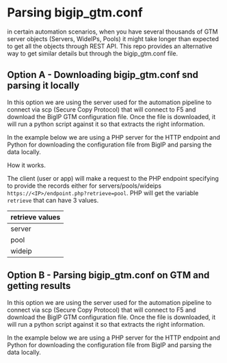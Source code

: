 
# Parsing bigip_gtm.conf

in certain automation scenarios, when you have several thousands of GTM server objects (Servers, WideIPs, Pools) it might take longer than expected to get all the objects through REST API. 
This repo provides an alternative way to get similar details but through the bigip_gtm.conf file. 


## Option A - Downloading bigip_gtm.conf snd parsing it locally

In this option we are using the server used for the automation pipeline to connect via scp (Secure Copy Protocol) that will connect to F5 and download the BigIP GTM configuration file. Once the file is downloaded, it will run a python script against it so that extracts the right information. 

In the example below we are using a PHP server for the HTTP endpoint and Python for downloading the configuration file from BigIP and parsing the data locally. 

How it works. 

The client (user or app) will make a request to the PHP endpoint specifying to provide the records either for servers/pools/wideips `https://<IP>/endpoint.php?retrieve=pool`. PHP will get the variable `retrieve` that can have 3 values.


| retrieve values    |
|--------------------|
| server	 |
| pool	         |
| wideip      |


## Option B - Parsing bigip_gtm.conf on GTM and getting results

In this option we are using the server used for the automation pipeline to connect via scp (Secure Copy Protocol) that will connect to F5 and download the BigIP GTM configuration file. Once the file is downloaded, it will run a python script against it so that extracts the right information. 

In the example below we are using a PHP server for the HTTP endpoint and Python for downloading the configuration file from BigIP and parsing the data locally. 